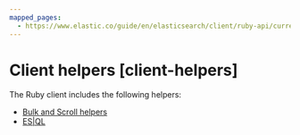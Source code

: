 ```yaml
---
mapped_pages:
  - https://www.elastic.co/guide/en/elasticsearch/client/ruby-api/current/client-helpers.html
---
```


# Client helpers [client-helpers]

The Ruby client includes the following helpers:

* [Bulk and Scroll helpers](/reference/Helpers.md)
* [ES|QL](/reference/esql.md)




